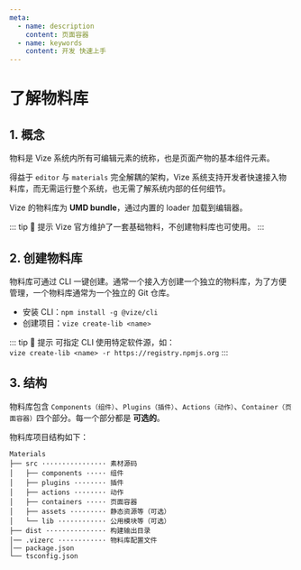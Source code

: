```yaml
---
meta:
  - name: description
    content: 页面容器
  - name: keywords
    content: 开发 快速上手
---
```


# 了解物料库

## 1. 概念

物料是 Vize 系统内所有可编辑元素的统称，也是页面产物的基本组件元素。

得益于 `editor` 与 `materials` 完全解耦的架构，Vize 系统支持开发者快速接入物料库，而无需运行整个系统，也无需了解系统内部的任何细节。

Vize 的物料库为 **UMD bundle**，通过内置的 loader 加载到编辑器。

::: tip 🌟 提示
Vize 官方维护了一套基础物料，不创建物料库也可使用。
:::

## 2. 创建物料库

物料库可通过 CLI 一键创建。通常一个接入方创建一个独立的物料库，为了方便管理，一个物料库通常为一个独立的 Git 仓库。

- 安装 CLI：`npm install -g @vize/cli`
- 创建项目：`vize create-lib <name>`

::: tip 🌟 提示
可指定 CLI 使用特定软件源，如：  
`vize create-lib <name> -r https://registry.npmjs.org`
:::

## 3. 结构

物料库包含 `Components（组件）`、`Plugins（插件）`、`Actions（动作）`、`Container（页面容器）`四个部分。每一个部分都是 **可选的**。

物料库项目结构如下：

```log{3-6}
Materials
├── src ················ 素材源码
│   ├── components ····· 组件
│   ├── plugins ········ 插件
│   ├── actions ········ 动作
│   ├── containers ····· 页面容器
│   ├── assets ········· 静态资源等（可选）
│   └── lib ············ 公用模块等（可选）
├── dist ··············· 构建输出目录
│── .vizerc ············ 物料库配置文件
│── package.json
└── tsconfig.json
```
